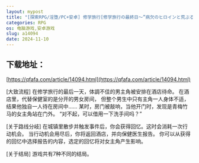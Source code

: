 ```yaml
---
layout: mypost
title: "[探索RPG/淫堕/PC+安卓] 修学旅行[修学旅行の最終日～”病欠のヒロインと荒ぶるお腹”～]v1.0 汉化 [400MB]"
categories: RPG
os: 电脑游戏,安卓游戏
slug: a14094
date: 2024-11-10
---
```


## 下载地址：

[https://qfafa.com/article/14094.html](https://qfafa.com/article/14094.html)

\[大致流程\]
在修学旅行的最后一天，体調不佳的男主角被安排在酒店待命。
在酒店里，代替保健室的是分开的男女房间，
但整个男生中只有主角一人身体不适，结果他独自一人待在房间中……
某时，房门被敲响，当他开门时，发现是青梅竹马的女主角站在门外。
“对不起，可以借用一下洗手间吗？”

\[关于路线分岐\]
在城镇里散步并触发事件后，你会获得回忆。这时会消耗一次行动机会。
当行动机会用尽后，你将返回酒店，并向保健医生报告。
你可以从获得的回忆中选择报告的内容，选定的回忆将对女主角产生影响。

\[关于结局\]
游戏共有7种不同的结局。